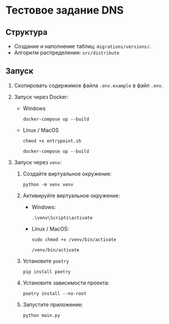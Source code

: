 # Тестовое задание DNS


## Структура

- Создание и наполнение таблиц: `migrations/versions/`.
- Алгоритм распределения: `src/distribute`

## Запуск

1. Скопировать содержимое файла `.env.example` в файл `.env`.

2. Запуск через Docker:
    - Windows

        ```
        docker-compose up --build
        ```
    - Linux / MacOS

        ```
        chmod +x entrypoint.sh

        docker-compose up --build
        ```
3. Запуск через `venv`:

    1. Создайте виртуальное окружение:
    
         ```
         python -m venv venv
         ```
    2. Активируйте виртуальное окружение:

        - Windows:

            ```
            .\venv\Scripts\activate
            ```
        - Linux / MacOS:

            ```
            sudo chmod +x /venv/bin/activate

            /venv/bin/activate
            ```
    3. Установите `poetry`

        ```
        pip install poetry
        ```
    4. Установите зависимости проекта:

        ```
        poetry install --no-root
        ```
    5. Запустите приложение:

        ```
        python main.py
        ```




